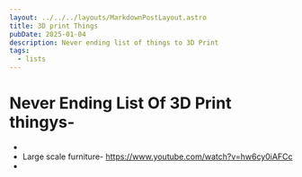 ```yaml
---
layout: ../../../layouts/MarkdownPostLayout.astro
title: 3D print Things
pubDate: 2025-01-04
description: Never ending list of things to 3D Print
tags:
  - lists
---
```

# Never Ending List Of 3D Print thingys-
- 
- Large scale furniture- https://www.youtube.com/watch?v=hw6cy0iAFCc
- 
